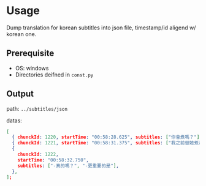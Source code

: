 # Usage
Dump translation for korean subtitles into json file, timestamp/id aligend w/ korean one.

## Prerequisite
- OS: windows
- Directories deifned in `const.py`


## Output
path: `../subtitles/json`

datas:
```json
[
  { chunckId: 1220, startTime: "00:58:28.625", subtitles: ["你會煮嗎？"] },
  { chunckId: 1221, startTime: "00:58:31.375", subtitles: ["我之前替她煮過"] },
  {
    chunckId: 1222,
    startTime: "00:58:32.750",
    subtitles: ["-真的嗎？", "-更重要的是"],
  },
];
```